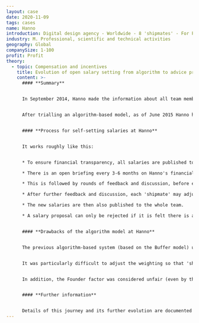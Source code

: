 ```yaml
---
layout: case
date: 2020-11-09
tags: cases
name: Hanno
introduction: Digital design agency - Worldwide - 8 'shipmates' - For Profit.
industry: M. Professional, scientific and technical activities
geography: Global
companySize: 1-100
profit: Profit
theory:
  - topic: Compensation and incentives
    title: Evolution of open salary setting from algorithm to advice process.
    content: >-
      #### **Summary**


      In September 2014, Hanno made the information about all team members' salaries openly available to the rest of the team.


      After trialling an algorithm-based model, as of June 2015 Hanno has implemented a self-set salary model, with an advice process. In the words of founder Jon Lay: "As long as we have total financial transparency, respect for the individual, peer review and self-discipline in our process of setting salaries, employees can be trusted to set a salary which works for them and also their team." ^[[https://logbook.hanno.co/choose-your-own-salary/](https://hanno.co/blog/choose-your-own-salary/)]


      #### **Process for self-setting salaries at Hanno**


      It works roughly like this:


      * To ensure financial transparency, all salaries are published to the team (aka 'shipmates').

      * There is an open briefing every 3-6 months on Hanno's financial status, which advises 'shipmates' on salary direction for the coming period - advice they are at liberty to challenge or ignore.

      * This is followed by rounds of feedback and discussion, before each 'shipmate' submits their proposed salary for the next 3-6 months to an Advisory Process.

      * After further feedback and discussion, each 'shipmate' may adjust (or not) their original proposal.

      * The new salaries are then also published to the whole team.

      * A salary proposal can only be rejected if it is felt there is a genuine risk that it will harm the interests of the company.


      #### **Drawbacks of the algorithm model at Hanno**


      The previous algorithm-based system (based on the Buffer model) used addition/multiplication factors based on Role, Expertise, and Location, as well as a Founder component. Hanno soon found that this model was often either tricky to apply, or produced results that seemed to work against their goals.


      It was particularly difficult to adjust the weighting so that 'shipmates' were appropriately rewarded for both investing in personal growth (new skills/expertise) and delivering strategic business value (e.g. networking, business development). In addition, it proved difficult - in such a rigid model - to account for factors such as differing elements of Location, and to ensure that the company remained sufficiently attractive to 'shipmates' with dependents.


      In addition, the Founder factor was considered unfair (even by the founder himself), especially as this role had power over the salary formula itself and was therefore somewhat immune from checks and balances.


      #### **Further information**


      Details of this journey and its further evolution are documented in Hanno's online logbook.^[Source: https://logbook.hanno.co/choose-your-own-salary/]
---
```

